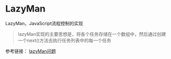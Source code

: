 # LazyMan
LazyMan，JavaScript流程控制的实现
>lazyMan实现的主要思想是，将各个任务存储在一个数组中，然后通过创建一个next()方法去执行任务列表中的每一个任务

参考链接：
[lazyMan问题](http://www.qdfuns.com/notes/17398/a59c562b2d09616623015b9df58b067c.html)
